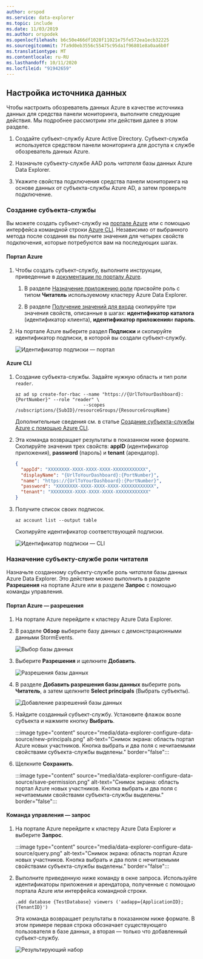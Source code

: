 ```yaml
---
author: orspod
ms.service: data-explorer
ms.topic: include
ms.date: 11/03/2019
ms.author: orspodek
ms.openlocfilehash: b6c50e466df1028f11021e75fe572ea1ecb32225
ms.sourcegitcommit: 7fa9d0eb3556c55475c95da1f96801e8a0aa6b0f
ms.translationtype: MT
ms.contentlocale: ru-RU
ms.lasthandoff: 10/11/2020
ms.locfileid: "91942659"
---
```

## <a name="configure-the-data-source"></a>Настройка источника данных

Чтобы настроить обозреватель данных Azure в качестве источника данных для средства панели мониторинга, выполните следующие действия. Мы подробнее рассмотрим эти действия далее в этом разделе.

1. Создайте субъект-службу Azure Active Directory. Субъект-служба используется средством панели мониторинга для доступа к службе обозреватель данных Azure.

1. Назначьте субъекту-службе AAD роль *читателя* базы данных Azure Data Explorer.

1. Укажите свойства подключения средства панели мониторинга на основе данных от субъекта-службы Azure AD, а затем проверьте подключение.

### <a name="create-a-service-principal"></a>Создание субъекта-службы

Вы можете создать субъект-службу на [портале Azure](#azure-portal) или с помощью интерфейса командной строки [Azure CLI](#azure-cli). Независимо от выбранного метода после создания вы получите значения для четырех свойств подключения, которые потребуются вам на последующих шагах.

#### <a name="azure-portal"></a>Портал Azure

1. Чтобы создать субъект-службу, выполните инструкции, приведенные в [документации по порталу Azure](/azure/active-directory/develop/howto-create-service-principal-portal).

    1. В разделе [Назначение приложению роли](/azure/active-directory/develop/howto-create-service-principal-portal#assign-a-role-to-the-application) присвойте роль с типом **Читатель** используемому кластеру Azure Data Explorer.

    1. В разделе [Получение значений для входа](/azure/active-directory/develop/howto-create-service-principal-portal#get-values-for-signing-in) скопируйте три значения свойств, описанные в шагах: **идентификатор каталога** (идентификатор клиента), **идентификатор приложения**и **пароль**.

1. На портале Azure выберите раздел **Подписки** и скопируйте идентификатор подписки, в которой вы создали субъект-службу.

    ![Идентификатор подписки — портал](media/data-explorer-configure-data-source/subscription-id-portal.png)

#### <a name="azure-cli"></a>Azure CLI

1. Создание субъекта-службы. Задайте нужную область и тип роли `reader`.

    ```azurecli
    az ad sp create-for-rbac --name "https://{UrlToYourDashboard}:{PortNumber}" --role "reader" \
                             --scopes /subscriptions/{SubID}/resourceGroups/{ResourceGroupName}
    ```

    Дополнительные сведения см. в статье [Создание субъекта-службы Azure с помощью Azure CLI](/cli/azure/create-an-azure-service-principal-azure-cli).

1. Эта команда возвращает результаты в показанном ниже формате. Скопируйте значения трех свойств: **appID** (идентификатор приложения), **password** (пароль) и **tenant** (арендатор).


    ```json
    {
      "appId": "XXXXXXXX-XXXX-XXXX-XXXX-XXXXXXXXXXXX",
      "displayName": "{UrlToYourDashboard}:{PortNumber}",
      "name": "https://{UrlToYourDashboard}:{PortNumber}",
      "password": "XXXXXXXX-XXXX-XXXX-XXXX-XXXXXXXXXXXX",
      "tenant": "XXXXXXXX-XXXX-XXXX-XXXX-XXXXXXXXXXXX"
    }
    ```

1. Получите список своих подписок.

    ```azurecli
    az account list --output table
    ```

    Скопируйте идентификатор соответствующей подписки.

    ![Идентификатор подписки — CLI](media/data-explorer-configure-data-source/subscription-id-cli.png)

### <a name="add-the-service-principal-to-the-viewers-role"></a>Назначение субъекту-службе роли читателя

Назначьте созданному субъекту-службе роль *читателя* базы данных Azure Data Explorer. Это действие можно выполнить в разделе **Разрешения** на портале Azure или в разделе **Запрос** с помощью команды управления.

#### <a name="azure-portal---permissions"></a>Портал Azure — разрешения

1. На портале Azure перейдите к кластеру Azure Data Explorer.

1. В разделе **Обзор** выберите базу данных с демонстрационными данными StormEvents.

    ![Выбор базы данных](media/data-explorer-configure-data-source/select-database.png)

1. Выберите **Разрешения** и щелкните **Добавить**.

    ![Разрешения базы данных](media/data-explorer-configure-data-source/database-permissions.png)

1. В разделе **Добавить разрешения базы данных** выберите роль **Читатель**, а затем щелкните **Select principals** (Выбрать субъекты).

    ![Добавление разрешений базы данных](media/data-explorer-configure-data-source/add-permission.png)

1. Найдите созданный субъект-службу. Установите флажок возле субъекта и нажмите кнопку **Выбрать**.

    :::image type="content" source="media/data-explorer-configure-data-source/new-principals.png" alt-text="Снимок экрана: область портал Azure новых участников. Кнопка выбрать и два поля с нечитаемыми свойствами субъекта-службы выделены." border="false":::

1. Щелкните **Сохранить**.

    :::image type="content" source="media/data-explorer-configure-data-source/save-permission.png" alt-text="Снимок экрана: область портал Azure новых участников. Кнопка выбрать и два поля с нечитаемыми свойствами субъекта-службы выделены." border="false":::

#### <a name="management-command---query"></a>Команда управления — запрос

1. На портале Azure перейдите к кластеру Azure Data Explorer и выберите **Запрос**.

    :::image type="content" source="media/data-explorer-configure-data-source/query.png" alt-text="Снимок экрана: область портал Azure новых участников. Кнопка выбрать и два поля с нечитаемыми свойствами субъекта-службы выделены." border="false":::

1. Выполните приведенную ниже команду в окне запроса. Используйте идентификаторы приложения и арендатора, полученные с помощью портала Azure или интерфейса командной строки.

    ```kusto
    .add database {TestDatabase} viewers ('aadapp={ApplicationID};{TenantID}')
    ```

    Эта команда возвращает результаты в показанном ниже формате. В этом примере первая строка обозначает существующего пользователя в базе данных, а вторая — только что добавленный субъект-службу.

    ![Результирующий набор](media/data-explorer-configure-data-source/result-set.png)
